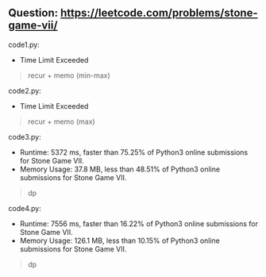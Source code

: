 ## Question: https://leetcode.com/problems/stone-game-vii/

code1.py:
* Time Limit Exceeded
> recur + memo (min-max)

code2.py:
* Time Limit Exceeded
> recur + memo (max)

code3.py:
* Runtime: 5372 ms, faster than 75.25% of Python3 online submissions for Stone Game VII.
* Memory Usage: 37.8 MB, less than 48.51% of Python3 online submissions for Stone Game VII.
> dp

code4.py:
* Runtime: 7556 ms, faster than 16.22% of Python3 online submissions for Stone Game VII.
* Memory Usage: 126.1 MB, less than 10.15% of Python3 online submissions for Stone Game VII.
> dp
